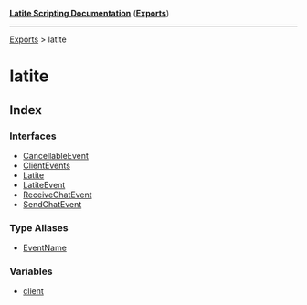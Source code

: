 [**Latite Scripting Documentation**](../README.md) ([**Exports**](../exports.md))

---

[Exports](../exports.md) > latite

# latite

## Index

### Interfaces

- [CancellableEvent](interfaces/interface.CancellableEvent.md)
- [ClientEvents](interfaces/interface.ClientEvents.md)
- [Latite](interfaces/interface.Latite.md)
- [LatiteEvent](interfaces/interface.LatiteEvent.md)
- [ReceiveChatEvent](interfaces/interface.ReceiveChatEvent.md)
- [SendChatEvent](interfaces/interface.SendChatEvent.md)

### Type Aliases

- [EventName](type-aliases/type-alias.EventName.md)

### Variables

- [client](variables/variable.client.md)
